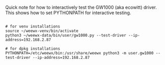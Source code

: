 
Quick note for how to interactively test the GW1000 (aka ecowitt) driver.  This shows how to set PYTHONPATH for interactive testing.

````

# for venv installations
source ~/weewx-venv/bin/activate
python3 ~/weewx-data/bin/user/gw1000.py --test-driver --ip-address=192.168.2.87

# for dpkg installations
PYTHONPATH=/etc/weewx/bin:/usr/share/weewx python3 -m user.gw1000 --test-driver --ip-address=192.168.2.87

````

